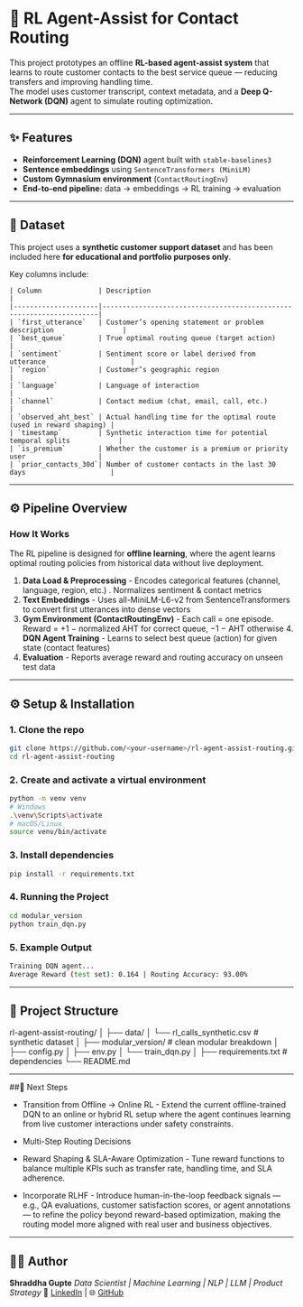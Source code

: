 # 🎯 RL Agent-Assist for Contact Routing

This project prototypes an offline **RL-based agent-assist system** that learns to route customer contacts to the best service queue — reducing transfers and improving handling time.  
The model uses customer transcript, context metadata, and a **Deep Q-Network (DQN)** agent to simulate routing optimization.

---

## ✨ Features

- **Reinforcement Learning (DQN)** agent built with `stable-baselines3`
- **Sentence embeddings** using `SentenceTransformers (MiniLM)`
- **Custom Gymnasium environment** (`ContactRoutingEnv`)
- **End-to-end pipeline:** data → embeddings → RL training → evaluation  

---

## 📁 Dataset

This project uses a **synthetic customer support dataset** and has been included here **for educational and portfolio purposes only**.  

Key columns include:

```
| Column              | Description                                                         |
|---------------------|---------------------------------------------------------------------|
| `first_utterance`   | Customer’s opening statement or problem description                 |
| `best_queue`        | True optimal routing queue (target action)                          |
| `sentiment`         | Sentiment score or label derived from utterance                     |
| `region`            | Customer’s geographic region                                        |
| `language`          | Language of interaction                                             |
| `channel`           | Contact medium (chat, email, call, etc.)                            |
| `observed_aht_best` | Actual handling time for the optimal route (used in reward shaping) |
| `timestamp`         | Synthetic interaction time for potential temporal splits            |
| `is_premium`        | Whether the customer is a premium or priority user                  |
| `prior_contacts_30d`| Number of customer contacts in the last 30 days                     |
```

---

## ⚙️ Pipeline Overview

### How It Works

The RL pipeline is designed for **offline learning**, where the agent learns optimal routing policies from historical data without live deployment.

1. **Data Load & Preprocessing** - Encodes categorical features (channel, language, region, etc.)
. Normalizes sentiment & contact metrics
2. **Text Embeddings** - Uses all-MiniLM-L6-v2 from SentenceTransformers to convert first utterances into dense vectors
3. **Gym Environment (ContactRoutingEnv)** - Each call = one episode. Reward = +1 − normalized AHT for correct queue, −1 − AHT otherwise
4️. **DQN Agent Training** - Learns to select best queue (action) for given state (contact features)
5. **Evaluation** - Reports average reward and routing accuracy on unseen test data

--- 

## ⚙️ Setup & Installation

### 1. Clone the repo
```bash
git clone https://github.com/<your-username>/rl-agent-assist-routing.git
cd rl-agent-assist-routing
```

### 2. Create and activate a virtual environment
```bash
python -m venv venv
# Windows
.\venv\Scripts\activate
# macOS/Linux
source venv/bin/activate
```

### 3. Install dependencies
```bash
pip install -r requirements.txt
```

### 4. Running the Project
```bash
cd modular_version
python train_dqn.py
```

### 5. Example Output
```bash
Training DQN agent...
Average Reward (test set): 0.164 | Routing Accuracy: 93.00%
```
---

## 📁 Project Structure

rl-agent-assist-routing/
│
├── data/
│ └── rl_calls_synthetic.csv # synthetic dataset
│
├── modular_version/ # clean modular breakdown
│ ├── config.py
│ ├── env.py
│ └── train_dqn.py
│
├── requirements.txt # dependencies
└── README.md

---

##🧭 Next Steps

- Transition from Offline → Online RL - Extend the current offline-trained DQN to an online or hybrid RL setup where the agent continues learning from live customer interactions under safety constraints.

- Multi-Step Routing Decisions

- Reward Shaping & SLA-Aware Optimization - Tune reward functions to balance multiple KPIs such as transfer rate, handling time, and SLA adherence.

- Incorporate RLHF - Introduce human-in-the-loop feedback signals — e.g., QA evaluations, customer satisfaction scores, or agent annotations — to refine the policy beyond reward-based optimization, making the routing model more aligned with real user and business objectives.

---

## 👩‍💻 Author

**Shraddha Gupte**
*Data Scientist | Machine Learning | NLP | LLM | Product Strategy*
🔗 [LinkedIn](https://www.linkedin.com/in/shraddha-gupte/) | 🌐 [GitHub](https://github.com/shraddhagupte)
